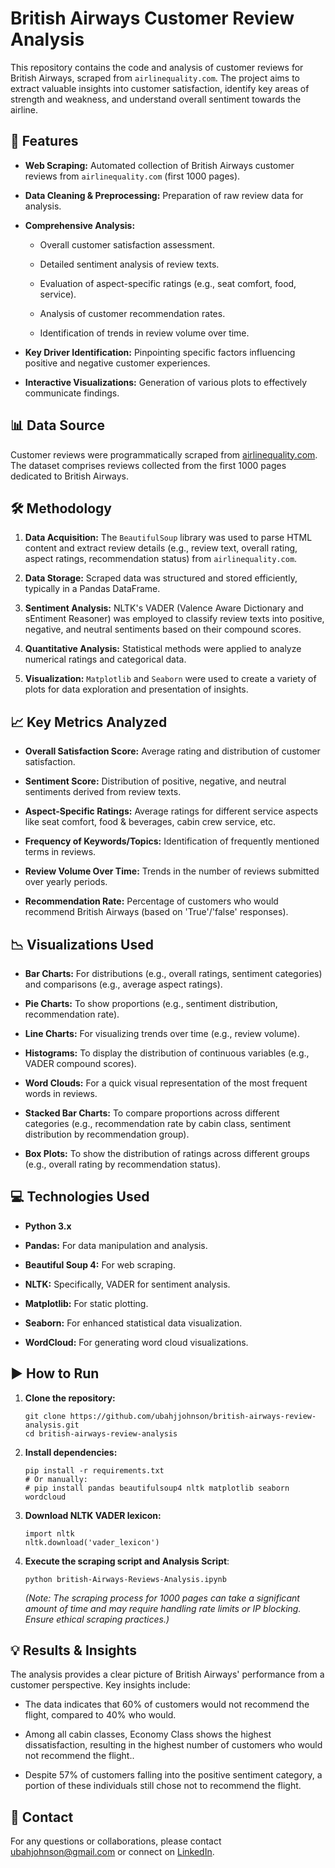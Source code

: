 # British Airways Customer Review Analysis

This repository contains the code and analysis of customer reviews for British Airways, scraped from `airlinequality.com`. The project aims to extract valuable insights into customer satisfaction, identify key areas of strength and weakness, and understand overall sentiment towards the airline.

## 🚀 Features

* **Web Scraping:** Automated collection of British Airways customer reviews from `airlinequality.com` (first 1000 pages).

* **Data Cleaning & Preprocessing:** Preparation of raw review data for analysis.

* **Comprehensive Analysis:**

  * Overall customer satisfaction assessment.

  * Detailed sentiment analysis of review texts.

  * Evaluation of aspect-specific ratings (e.g., seat comfort, food, service).

  * Analysis of customer recommendation rates.

  * Identification of trends in review volume over time.

* **Key Driver Identification:** Pinpointing specific factors influencing positive and negative customer experiences.

* **Interactive Visualizations:** Generation of various plots to effectively communicate findings.

## 📊 Data Source

Customer reviews were programmatically scraped from [airlinequality.com](https://www.airlinequality.com/). The dataset comprises reviews collected from the first 1000 pages dedicated to British Airways.

## 🛠️ Methodology

1. **Data Acquisition:** The `BeautifulSoup` library was used to parse HTML content and extract review details (e.g., review text, overall rating, aspect ratings, recommendation status) from `airlinequality.com`.

2. **Data Storage:** Scraped data was structured and stored efficiently, typically in a Pandas DataFrame.

3. **Sentiment Analysis:** NLTK's VADER (Valence Aware Dictionary and sEntiment Reasoner) was employed to classify review texts into positive, negative, and neutral sentiments based on their compound scores.

4. **Quantitative Analysis:** Statistical methods were applied to analyze numerical ratings and categorical data.

5. **Visualization:** `Matplotlib` and `Seaborn` were used to create a variety of plots for data exploration and presentation of insights.

## 📈 Key Metrics Analyzed

* **Overall Satisfaction Score:** Average rating and distribution of customer satisfaction.

* **Sentiment Score:** Distribution of positive, negative, and neutral sentiments derived from review texts.

* **Aspect-Specific Ratings:** Average ratings for different service aspects like seat comfort, food & beverages, cabin crew service, etc.

* **Frequency of Keywords/Topics:** Identification of frequently mentioned terms in reviews.

* **Review Volume Over Time:** Trends in the number of reviews submitted over yearly periods.

* **Recommendation Rate:** Percentage of customers who would recommend British Airways (based on 'True'/'false' responses).

## 📉 Visualizations Used

* **Bar Charts:** For distributions (e.g., overall ratings, sentiment categories) and comparisons (e.g., average aspect ratings).

* **Pie Charts:** To show proportions (e.g., sentiment distribution, recommendation rate).

* **Line Charts:** For visualizing trends over time (e.g., review volume).

* **Histograms:** To display the distribution of continuous variables (e.g., VADER compound scores).

* **Word Clouds:** For a quick visual representation of the most frequent words in reviews.

* **Stacked Bar Charts:** To compare proportions across different categories (e.g., recommendation rate by cabin class, sentiment distribution by recommendation group).

* **Box Plots:** To show the distribution of ratings across different groups (e.g., overall rating by recommendation status).

## 💻 Technologies Used

* **Python 3.x**

* **Pandas:** For data manipulation and analysis.

* **Beautiful Soup 4:** For web scraping.

* **NLTK:** Specifically, VADER for sentiment analysis.

* **Matplotlib:** For static plotting.

* **Seaborn:** For enhanced statistical data visualization.

* **WordCloud:** For generating word cloud visualizations.

## ▶️ How to Run

1. **Clone the repository:**

   ```
   git clone https://github.com/ubahjjohnson/british-airways-review-analysis.git
   cd british-airways-review-analysis
   
   ```

2. **Install dependencies:**

   ```
   pip install -r requirements.txt
   # Or manually:
   # pip install pandas beautifulsoup4 nltk matplotlib seaborn wordcloud
   
   ```

3. **Download NLTK VADER lexicon:**

   ```
   import nltk
   nltk.download('vader_lexicon')
   
   ```

4. **Execute the scraping script and Analysis Script**:

   ```
   python british-Airways-Reviews-Analysis.ipynb
   
   ```

   *(Note: The scraping process for 1000 pages can take a significant amount of time and may require handling rate limits or IP blocking. Ensure ethical scraping practices.)*

## 💡 Results & Insights

The analysis provides a clear picture of British Airways' performance from a customer perspective. Key insights include:

* The data indicates that 60% of customers would not recommend the flight, compared to 40% who would.
  
* Among all cabin classes, Economy Class shows the highest dissatisfaction, resulting in the highest number of customers who would not recommend the flight..

* Despite 57% of customers falling into the positive sentiment category, a portion of these individuals still chose not to recommend the flight.


## 📧 Contact

For any questions or collaborations, please contact [ubahjohnson@gmail.com](mailto:ubahjohnson@gmail.com) or connect on [LinkedIn](https://www.linkedin.com/in/johnson-ubah).
